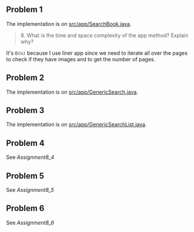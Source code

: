 ## Problem 1

The implementation is on [src/app/SearchBook.java](src/app/SearchBook.java).

> 8\. What is the time and space complexity of the app method? Explain why?

It's `O(n)` because I use liner app since we need to iterate all over the pages to check if they have images and to get the number of pages.

## Problem 2

The implementation is on [src/app/GenericSearch.java](src/app/GenericSearch.java).

## Problem 3

The implementation is on [src/app/GenericSearchList.java](src/app/GenericSearchList.java).

## Problem 4

See *Assignment8_4*

## Problem 5

See *Assignment8_5*

## Problem 6

See *Assignment8_6*


